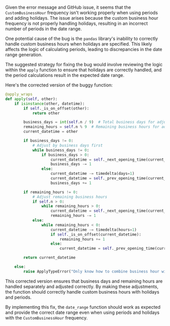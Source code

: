Given the error message and GitHub issue, it seems that the `CustomBusinessHour` frequency isn't working properly when using periods and adding holidays. The issue arises because the custom business hour frequency is not properly handling holidays, resulting in an incorrect number of periods in the date range.

One potential cause of the bug is the `pandas` library's inability to correctly handle custom business hours when holidays are specified. This likely affects the logic of calculating periods, leading to discrepancies in the date range generation.

The suggested strategy for fixing the bug would involve reviewing the logic within the `apply` function to ensure that holidays are correctly handled, and the period calculations result in the expected date range.

Here's the corrected version of the buggy function:

```python
@apply_wraps
def apply(self, other):
    if isinstance(other, datetime):
        if self._is_on_offset(other):
            return other

        business_days = int(self.n / 9)  # Total business days for adjustment
        remaining_hours = self.n % 9  # Remaining business hours for adjustment
        current_datetime = other

        if business_days != 0:
            # Adjust by business days first
            while business_days != 0:
                if business_days > 0:
                    current_datetime = self._next_opening_time(current_datetime)
                    business_days -= 1
                else:
                    current_datetime -= timedelta(days=1)
                    current_datetime = self._prev_opening_time(current_datetime)
                    business_days += 1

        if remaining_hours != 0:
            # Adjust remaining business hours
            if self.n > 0:
                while remaining_hours > 0:
                    current_datetime = self._next_opening_time(current_datetime)
                    remaining_hours -= 1
            else:
                while remaining_hours < 0:
                    current_datetime -= timedelta(hours=1)
                    if self._is_on_offset(current_datetime):
                        remaining_hours += 1
                    else:
                        current_datetime = self._prev_opening_time(current_datetime)

        return current_datetime

    else:
        raise ApplyTypeError("Only know how to combine business hour with datetime")
```

This corrected version ensures that business days and remaining hours are handled separately and adjusted correctly. By making these adjustments, the function should correctly handle custom business hours with holidays and periods.

By implementing this fix, the `date_range` function should work as expected and provide the correct date range even when using periods and holidays with the `CustomBusinessHour` frequency.